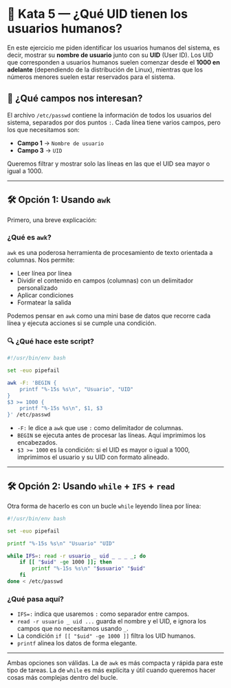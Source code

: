 # **🥋 Kata 5 — ¿Qué UID tienen los usuarios humanos?**

En este ejercicio me piden identificar los usuarios humanos del sistema, es decir, mostrar su **nombre de usuario** junto con su **UID** (User ID).
Los UID que corresponden a usuarios humanos suelen comenzar desde el **1000 en adelante** (dependiendo de la distribución de Linux), mientras que los números menores suelen estar reservados para el sistema.

## 📌 ¿Qué campos nos interesan?

El archivo `/etc/passwd` contiene la información de todos los usuarios del sistema, separados por dos puntos `:`. Cada línea tiene varios campos, pero los que necesitamos son:

- **Campo 1** → `Nombre de usuario`
- **Campo 3** → `UID`

Queremos filtrar y mostrar solo las líneas en las que el UID sea mayor o igual a 1000.

---

## 🛠️ Opción 1: Usando `awk`

Primero, una breve explicación:

### ¿Qué es `awk`?

`awk` es una poderosa herramienta de procesamiento de texto orientada a columnas. Nos permite:

- Leer línea por línea
- Dividir el contenido en campos (columnas) con un delimitador personalizado
- Aplicar condiciones
- Formatear la salida

Podemos pensar en `awk` como una mini base de datos que recorre cada línea y ejecuta acciones si se cumple una condición.

### 🔍 ¿Qué hace este script?

```bash
#!/usr/bin/env bash

set -euo pipefail

awk -F: 'BEGIN {
    printf "%-15s %s\n", "Usuario", "UID"
}
$3 >= 1000 {
    printf "%-15s %s\n", $1, $3
}' /etc/passwd
```

- `-F:` le dice a `awk` que use `:` como delimitador de columnas.
- `BEGIN` se ejecuta antes de procesar las líneas. Aquí imprimimos los encabezados.
- `$3 >= 1000` es la condición: si el UID es mayor o igual a 1000, imprimimos el usuario y su UID con formato alineado.

---

## 🛠️ Opción 2: Usando `while` + `IFS` + `read`

Otra forma de hacerlo es con un bucle `while` leyendo línea por línea:

```bash
#!/usr/bin/env bash

set -euo pipefail

printf "%-15s %s\n" "Usuario" "UID"

while IFS=: read -r usuario _ uid _ _ _ _; do
    if [[ "$uid" -ge 1000 ]]; then
        printf "%-15s %s\n" "$usuario" "$uid"
    fi
done < /etc/passwd
```

### ¿Qué pasa aquí?

- `IFS=:` indica que usaremos `:` como separador entre campos.
- `read -r usuario _ uid ...` guarda el nombre y el UID, e ignora los campos que no necesitamos usando `_`.
- La condición `if [[ "$uid" -ge 1000 ]]` filtra los UID humanos.
- `printf` alinea los datos de forma elegante.

---

Ambas opciones son válidas. La de `awk` es más compacta y rápida para este tipo de tareas. La de `while` es más explícita y útil cuando queremos hacer cosas más complejas dentro del bucle.
